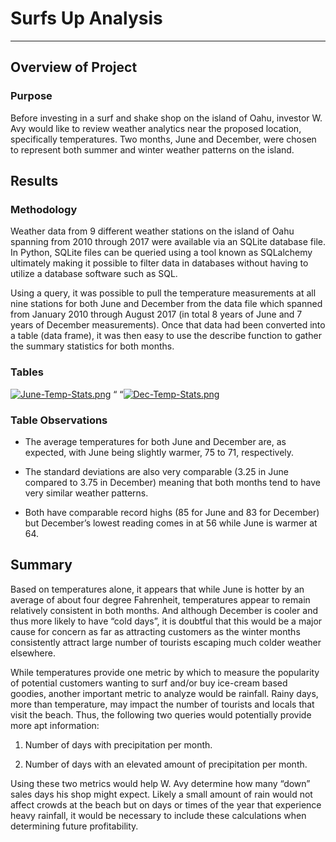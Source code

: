 # Surfs Up Analysis
---
## Overview of Project

### Purpose

Before investing in a surf and shake shop on the island of Oahu, investor W. Avy would like to review weather analytics near the proposed location, specifically temperatures. Two months, June and December, were chosen to represent both summer and winter weather patterns on the island. 

## Results

### Methodology

Weather data from 9 different weather stations on the island of Oahu spanning from 2010 through 2017 were available via an SQLite database file. In Python, SQLite files can be queried using a tool known as SQLalchemy ultimately making it possible to filter data in databases without having to utilize a database software such as SQL. 

Using a query, it was possible to pull the temperature measurements at all nine stations for both June and December from the data file which spanned from January 2010 through August 2017 (in total 8 years of June and 7 years of December measurements). Once that data had been converted into a table (data frame), it was then easy to use the describe function to gather the summary statistics for both months. 

### Tables
 
[![June-Temp-Stats.png](https://i.postimg.cc/3xtmQ3h3/June-Temp-Stats.png)](https://postimg.cc/VJbdjQ5h)  “                    “[![Dec-Temp-Stats.png](https://i.postimg.cc/8cGjrYGy/Dec-Temp-Stats.png)](https://postimg.cc/8Jy12tjW)  

### Table Observations

* The average temperatures for both June and December are, as expected, with June being slightly warmer, 75 to 71, respectively.
  
* The standard deviations are also very comparable (3.25 in June compared to 3.75 in December) meaning that both months tend to have very similar weather patterns.   
 
* Both have comparable record highs (85 for June and 83 for December) but December’s lowest reading comes in at 56 while June is warmer at 64.  

## Summary

Based on temperatures alone, it appears that while June is hotter by an average of about four degree Fahrenheit, temperatures appear to remain relatively consistent in both months. And although December is cooler and thus more likely to have “cold days”, it is doubtful that this would be a major cause for concern as far as attracting customers as the winter months consistently attract large number of tourists escaping much colder weather elsewhere. 

While temperatures provide one metric by which to measure the popularity of potential customers wanting to surf and/or buy ice-cream based goodies, another important metric to analyze would be rainfall. Rainy days, more than temperature, may impact the number of tourists and locals that visit the beach. Thus, the following two queries would potentially provide more apt information:

1)	Number of days with precipitation per month. 

2)	Number of days with an elevated amount of precipitation per month.

Using these two metrics would help W. Avy determine how many “down” sales days his shop might expect. Likely a small amount of rain would not affect crowds at the beach but on days or times of the year that experience heavy rainfall, it would be necessary to include these calculations when determining future profitability. 
